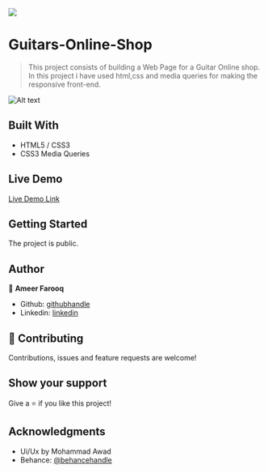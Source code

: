 ![](https://img.shields.io/badge/Microverse-blueviolet)

# Guitars-Online-Shop

> This project consists of building a Web Page for a Guitar Online shop. In this project i have used html,css and media queries for making the responsive front-end.

![Alt text](https://github.com/hamayun-cpu/Guitars-Online-Shop/blob/master/images/ss.PNG)

## Built With

- HTML5 / CSS3
- CSS3 Media Queries

## Live Demo

[Live Demo Link](https://rawcdn.githack.com/bot-killer-dot/Guitars-Online-Shop/f8746bb61fcd5d983ddf98b49a3321b9e410f394/main.html)

## Getting Started

The project is public.

## Author

👤 **Ameer Farooq**

- Github: [githubhandle](https://github.com/bot-killer-dot)
- Linkedin: [linkedin](https://www.linkedin.com/in/ameer-farooq1/)

## 🤝 Contributing

Contributions, issues and feature requests are welcome!

## Show your support

Give a ⭐️ if you like this project!

## Acknowledgments

- Ui/Ux by Mohammad Awad
- Behance: [@behancehandle](https://www.behance.net/M_Awad)
